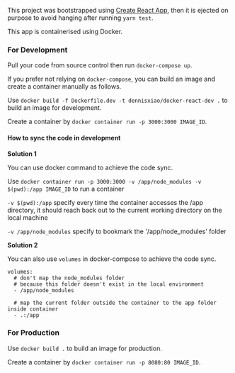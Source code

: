 This project was bootstrapped using [Create React App](https://github.com/facebook/create-react-app), then it is ejected on purpose to avoid hanging after running `yarn test`.

This app is containerised using Docker.

### For Development

Pull your code from source control then run `docker-compose up`.

If you prefer not relying on `docker-compose`, you can build an image and create a container manually as follows.

Use `docker build -f Dockerfile.dev -t dennisxiao/docker-react-dev .` to build an image for development.

Create a container by `docker container run -p 3000:3000 IMAGE_ID`.

#### How to sync the code in development

__Solution 1__

You can use docker command to achieve the code sync.

Use `docker container run -p 3000:3000 -v /app/node_modules -v $(pwd):/app IMAGE_ID` to run a container

`-v $(pwd):/app` specify every time the container accesses the /app directory, it should reach back out to the current working directory on the local machine

`-v /app/node_modules` specify to bookmark the '/app/node_modules' folder

__Solution 2__

You can also use `volumes` in docker-compose to achieve the code sync.

```
volumes:
  # don't map the node_modules folder
  # because this folder doesn't exist in the local environment
  - /app/node_modules
  
  # map the current folder outside the container to the app folder inside container
  - .:/app
```

### For Production

Use `docker build .` to build an image for production.

Create a container by `docker container run -p 8080:80 IMAGE_ID`.
